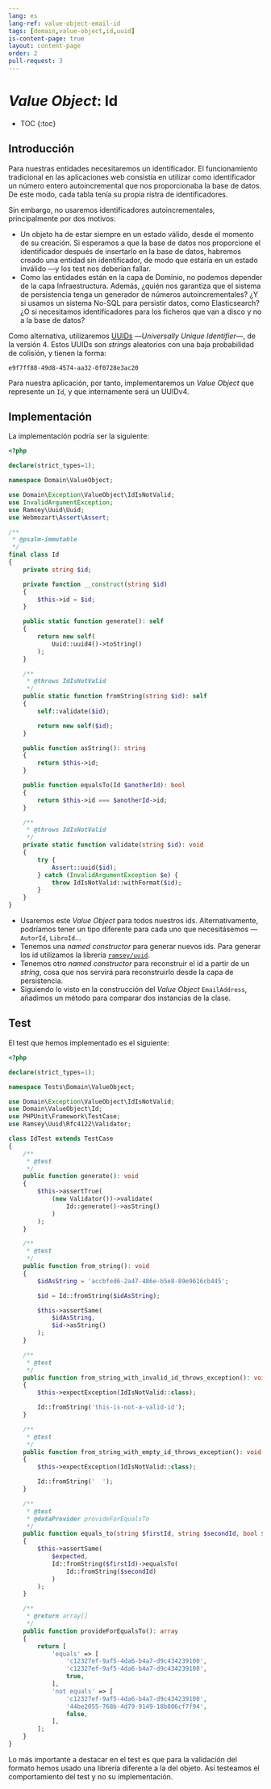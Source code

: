 ```yaml
---
lang: es
lang-ref: value-object-email-id
tags: [domain,value-object,id,uuid]
is-content-page: true
layout: content-page
order: 2
pull-request: 3
---
```


# _Value Object_: Id

* TOC
{:toc}

## Introducción

Para nuestras entidades necesitaremos un identificador. El funcionamiento tradicional en las aplicaciones web consistía en utilizar como identificador un número entero autoincremental que nos proporcionaba la base de datos. De este modo, cada tabla tenía su propia ristra de identificadores.

Sin embargo, no usaremos identificadores autoincrementales, principalmente por dos motivos:

- Un objeto ha de estar siempre en un estado válido, desde el momento de su creación. Si esperamos a que la base de datos nos proporcione el identificador después de insertarlo en la base de datos, habremos creado una entidad sin identificador, de modo que estaría en un estado inválido —y los test nos deberían fallar.
- Como las entidades están en la capa de Dominio, no podemos depender de la capa Infraestructura. Además, ¿quién nos garantiza que el sistema de persistencia tenga un generador de números autoincrementales? ¿Y si usamos un sistema No-SQL para persistir datos, como Elasticsearch? ¿O si necesitamos identificadores para los ficheros que van a disco y no a la base de datos?

Como alternativa, utilizaremos [UUIDs](https://en.wikipedia.org/wiki/Universally_unique_identifier#Version_4_(random)) —_Universally Unique Identifier_—, de la versión 4. Estos UUIDs son _strings_ aleatorios con una baja probabilidad de colisión, y tienen la forma:

```
e9f7ff88-49d8-4574-aa32-0f0728e3ac20
```

Para nuestra aplicación, por tanto, implementaremos un _Value Object_ que represente un `Id`, y que internamente será un UUIDv4.

## Implementación

La implementación podría ser la siguiente:

```php
<?php

declare(strict_types=1);

namespace Domain\ValueObject;

use Domain\Exception\ValueObject\IdIsNotValid;
use InvalidArgumentException;
use Ramsey\Uuid\Uuid;
use Webmozart\Assert\Assert;

/**
 * @psalm-immutable
 */
final class Id
{
    private string $id;

    private function __construct(string $id)
    {
        $this->id = $id;
    }

    public static function generate(): self
    {
        return new self(
            Uuid::uuid4()->toString()
        );
    }

    /**
     * @throws IdIsNotValid
     */
    public static function fromString(string $id): self
    {
        self::validate($id);

        return new self($id);
    }

    public function asString(): string
    {
        return $this->id;
    }

    public function equalsTo(Id $anotherId): bool
    {
        return $this->id === $anotherId->id;
    }

    /**
     * @throws IdIsNotValid
     */
    private static function validate(string $id): void
    {
        try {
            Assert::uuid($id);
        } catch (InvalidArgumentException $e) {
            throw IdIsNotValid::withFormat($id);
        }
    }
}

```

- Usaremos este _Value Object_ para todos nuestros ids. Alternativamente, podríamos tener un tipo diferente para cada uno que necesitásemos —`AutorId`, `LibroId`...
- Tenemos una _named constructor_ para generar nuevos ids. Para generar los id utilizamos la librería [`ramsey/uuid`](https://github.com/ramsey/uuid).
- Tenemos otro _named constructor_ para reconstruir el id a partir de un _string_, cosa que nos servirá para reconstruirlo desde la capa de persistencia.
- Siguiendo lo visto en la construcción del _Value Object_ `EmailAddress`, añadimos un método para comparar dos instancias de la clase.

## Test

El test que hemos implementado es el siguiente:

```php
<?php

declare(strict_types=1);

namespace Tests\Domain\ValueObject;

use Domain\Exception\ValueObject\IdIsNotValid;
use Domain\ValueObject\Id;
use PHPUnit\Framework\TestCase;
use Ramsey\Uuid\Rfc4122\Validator;

class IdTest extends TestCase
{
    /**
     * @test
     */
    public function generate(): void
    {
        $this->assertTrue(
            (new Validator())->validate(
                Id::generate()->asString()
            )
        );
    }

    /**
     * @test
     */
    public function from_string(): void
    {
        $idAsString = 'accbfed6-2a47-486e-b5e8-89e9616cb445';

        $id = Id::fromString($idAsString);

        $this->assertSame(
            $idAsString,
            $id->asString()
        );
    }

    /**
     * @test
     */
    public function from_string_with_invalid_id_throws_exception(): void
    {
        $this->expectException(IdIsNotValid::class);

        Id::fromString('this-is-not-a-valid-id');
    }

    /**
     * @test
     */
    public function from_string_with_empty_id_throws_exception(): void
    {
        $this->expectException(IdIsNotValid::class);

        Id::fromString('  ');
    }

    /**
     * @test
     * @dataProvider provideForEqualsTo
     */
    public function equals_to(string $firstId, string $secondId, bool $expected): void
    {
        $this->assertSame(
            $expected,
            Id::fromString($firstId)->equalsTo(
                Id::fromString($secondId)
            )
        );
    }

    /**
     * @return array[]
     */
    public function provideForEqualsTo(): array
    {
        return [
            'equals' => [
                'c12327ef-9af5-4da6-b4a7-d9c434239100',
                'c12327ef-9af5-4da6-b4a7-d9c434239100',
                true,
            ],
            'not equals' => [
                'c12327ef-9af5-4da6-b4a7-d9c434239100',
                '44be2055-768b-4d79-9149-18b806cf7f94',
                false,
            ],
        ];
    }
}

```

Lo más importante a destacar en el test es que para la validación del formato hemos usado una librería diferente a la del objeto. Así testeamos el comportamiento del test y no su implementación.